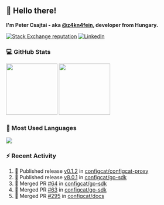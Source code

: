 ## 👋 Hello there!

**I'm Peter Csajtai - aka [@z4kn4fein](https://github.com/z4kn4fein), developer from Hungary.**

[![Stack Exchange reputation](https://img.shields.io/stackexchange/stackoverflow/r/8700582?color=orange&label=reputation&logo=stackoverflow&style=for-the-badge)](https://stackoverflow.com/users/8700582)
[![LinkedIn](https://img.shields.io/badge/linkedin-%230077B5.svg?style=for-the-badge&logo=linkedin&logoColor=white)](https://www.linkedin.com/in/csajtai-p%C3%A9ter-45395341/)

### 💻 GitHub Stats

<div>
  <img height="140px" src="https://github-readme-stats-pcsajtai.vercel.app/api?username=z4kn4fein&show_icons=true&hide_border=true&count_private=true&custom_title=Stats&theme=dracula&line_height=24&hide_title=true">
  <img height="140px" src="https://streak-stats.demolab.com?user=z4kn4fein&theme=dracula&hide_border=true">
  
</div>

### :toolbox: Most Used Languages

<img src="https://github-readme-stats-pcsajtai.vercel.app/api/top-langs/?username=z4kn4fein&theme=dracula&hide_border=true&layout=compact&langs_count=8&hide_title=true">

### :zap: Recent Activity

<!--START_SECTION:activity-->
1. 🚀 Published release [v0.1.2](https://github.com/configcat/configcat-proxy/releases/tag/v0.1.2) in [configcat/configcat-proxy](https://github.com/configcat/configcat-proxy)
2. 🚀 Published release [v8.0.1](https://github.com/configcat/go-sdk/releases/tag/v8.0.1) in [configcat/go-sdk](https://github.com/configcat/go-sdk)
3. 🎉 Merged PR [#64](https://github.com/configcat/go-sdk/pull/64) in [configcat/go-sdk](https://github.com/configcat/go-sdk)
4. 🎉 Merged PR [#63](https://github.com/configcat/go-sdk/pull/63) in [configcat/go-sdk](https://github.com/configcat/go-sdk)
5. 🎉 Merged PR [#295](https://github.com/configcat/docs/pull/295) in [configcat/docs](https://github.com/configcat/docs)
<!--END_SECTION:activity-->
